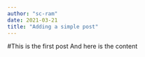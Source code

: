 ```yaml
---
author: "sc-ram"
date: 2021-03-21
title: "Adding a simple post"
---
```

#This is the first post
And here is the content